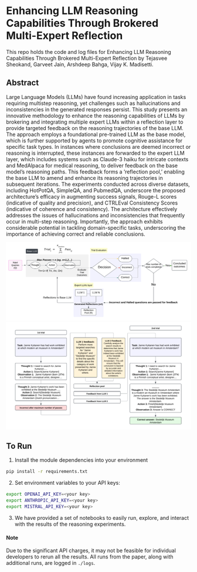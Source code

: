 # Enhancing LLM Reasoning Capabilities Through Brokered Multi-Expert Reflection
This repo holds the code and log files for Enhancing LLM Reasoning Capabilities Through Brokered Multi-Expert Reflection by Tejasvee Sheokand, Garveet Jain, Arshdeep Bahga, Vijay K. Madisetti.

## Abstract
Large Language Models (LLMs) have found increasing application in tasks requiring multistep reasoning, yet challenges such as hallucinations and inconsistencies in the generated responses persist. This study presents an innovative methodology to enhance the reasoning capabilities of LLMs by brokering and integrating multiple expert LLMs within a reflection layer to provide targeted feedback on the reasoning
trajectories of the base LLM. The approach employs a foundational pre-trained LLM as the base model, which is further supported by agents to promote cognitive assistance for specific task types. In instances
where conclusions are deemed incorrect or reasoning is interrupted, these instances are forwarded to the expert LLM layer, which includes systems such as Claude-3 haiku for intricate contexts and MedAlpaca for
medical reasoning, to deliver feedback on the base model’s reasoning paths. This feedback forms a ’reflection pool,’ enabling the base LLM to amend and enhance its reasoning trajectories in subsequent iterations.
The experiments conducted across diverse datasets, including HotPotQA, SimpleQA, and PubmedQA, underscore the proposed architecture’s efficacy in augmenting success signals, Rouge-L scores (indicative
of quality and precision), and CTRLEval Consistency Scores (indicative of coherence and consistency). The architecture effectively addresses the issues of hallucinations and inconsistencies that frequently occur in
multi-step reasoning. Importantly, the approach exhibits considerable potential in tackling domain-specific tasks, underscoring the importance of achieving correct and reliable conclusions.

![Architecture Diagram](./figures/Fig1.png)
![Example Diagram](./figures/Fig2.png)

## To Run
1. Install the module dependencies into your environment
```bash
pip install -r requirements.txt
```
2. Set environment variables to your API keys:

```bash
export OPENAI_API_KEY=<your key>
export ANTHROPIC_API_KEY=<your key>
export MISTRAL_API_KEY=<your key>
```
3. We have provided a set of notebooks to easily run, explore, and interact with the results of the reasoning experiments.

#### Note
Due to the significant API charges, it may not be feasible for individual developers to rerun all the results. All runs from the paper, along with additional runs, are logged in `./logs`.
